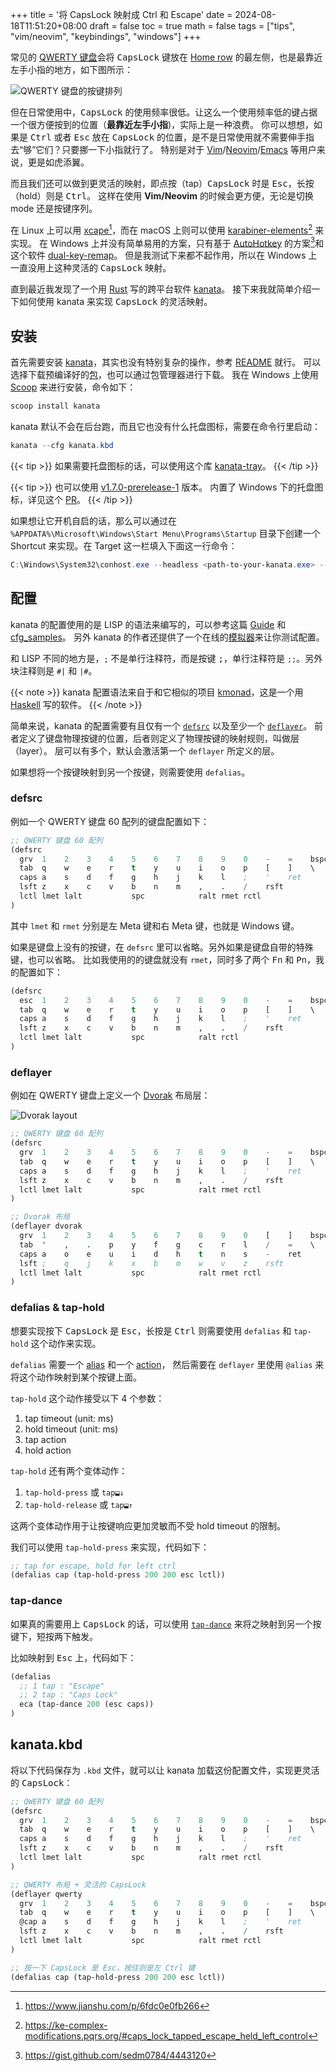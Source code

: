 +++
title = '将 CapsLock 映射成 Ctrl 和 Escape'
date = 2024-08-18T11:51:20+08:00
draft = false
toc = true
math = false
tags = ["tips", "vim/neovim", "keybindings", "windows"]
+++

常见的 [QWERTY 键盘](https://en.wikipedia.org/wiki/QWERTY)会将 <kbd>CapsLock</kbd> 键放在 [Home row](https://en.wikipedia.org/wiki/Touch_typing#Home_row)
的最左侧，也是最靠近左手小指的地方，如下图所示：

![QWERTY 键盘的按键排列](https://upload.wikimedia.org/wikipedia/commons/thumb/d/da/KB_United_States.svg/2880px-KB_United_States.svg.png)

但在日常使用中，<kbd>CapsLock</kbd> 的使用频率很低。让这么一个使用频率低的键占据一个很方便按到的位置（**最靠近左手小指**)，实际上是一种浪费。
你可以想想，如果是 <kbd>Ctrl</kbd> 或者 <kbd>Esc</kbd> 放在 <kbd>CapsLock</kbd> 的位置，是不是日常使用就不需要伸手指去“够”它们？只要挪一下小指就行了。
特别是对于 [Vim](https://www.vim.org/)/[Neovim](https://neovim.io/)/[Emacs](https://www.gnu.org/software/emacs/)
等用户来说，更是如虎添翼。

而且我们还可以做到更灵活的映射，即点按（tap）<kbd>CapsLock</kbd> 时是 <kbd>Esc</kbd>，长按（hold）则是 <kbd>Ctrl</kbd>。
这样在使用 **Vim/Neovim** 的时候会更方便，无论是切换 mode 还是按键序列。

<!--more-->

在 Linux 上可以用 [xcape](https://github.com/alols/xcape)[^1]，而在 macOS 上则可以使用 [karabiner-elements](https://karabiner-elements.pqrs.org/)[^2] 来实现。
在 Windows 上并没有简单易用的方案，只有基于 [AutoHotkey](https://www.autohotkey.com/) 的方案[^3]和这个软件 [dual-key-remap](https://github.com/ililim/dual-key-remap)。
但是我测试下来都不起作用，所以在 Windows 上一直没用上这种灵活的 <kbd>CapsLock</kbd> 映射。

直到最近我发现了一个用 [Rust](https://www.rust-lang.org/) 写的跨平台软件 [kanata](https://github.com/jtroo/kanata)。
接下来我就简单介绍一下如何使用 kanata 来实现 <kbd>CapsLock</kbd> 的灵活映射。

[^1]: https://www.jianshu.com/p/6fdc0e0fb266
[^2]: https://ke-complex-modifications.pqrs.org/#caps_lock_tapped_escape_held_left_control
[^3]: https://gist.github.com/sedm0784/4443120

## 安装

首先需要安装 [kanata](https://github.com/jtroo/kanata)，其实也没有特别复杂的操作，参考 [README](https://github.com/jtroo/kanata/blob/main/README.md) 就行。
可以选择下载预编译好的[包](https://github.com/jtroo/kanata/releases)，也可以通过包管理器进行下载。
我在 Windows 上使用 [Scoop](https://scoop.sh/) 来进行安装，命令如下：

```powershell {linenos=false}
scoop install kanata
```

kanata 默认不会在后台跑，而且它也没有什么托盘图标，需要在命令行里启动：

```powershell {linenos=false}
kanata --cfg kanata.kbd
```

{{< tip >}}
如果需要托盘图标的话，可以使用这个库 [kanata-tray](https://github.com/rszyma/kanata-tray)。
{{< /tip >}}

{{< tip >}}
也可以使用 [v1.7.0-prerelease-1](https://github.com/jtroo/kanata/releases/tag/v1.7.0-prerelease-1) 版本。
内置了 Windows 下的托盘图标，详见这个 [PR](https://github.com/jtroo/kanata/pull/990)。
{{< /tip >}}

如果想让它开机自启的话，那么可以通过在 `%APPDATA%\Microsoft\Windows\Start Menu\Programs\Startup`
目录下创建一个 Shortcut 来实现。在 Target 这一栏填入下面这一行命令：

```powershell {linenos=false}
C:\Windows\System32\conhost.exe --headless <path-to-your-kanata.exe> --cfg <path-to-your-kanata.kbd>
```

## 配置

kanata 的配置使用的是 LISP 的语法来编写的，可以参考这篇 [Guide](https://github.com/jtroo/kanata/blob/main/docs/config.adoc)
和 [cfg_samples](https://github.com/jtroo/kanata/blob/main/cfg_samples)。
另外 kanata 的作者还提供了一个在线的[模拟器](https://jtroo.github.io/)来让你测试配置。

和 LISP 不同的地方是，`;` 不是单行注释符，而是按键 <kbd>;</kbd>，单行注释符是 `;;`。另外块注释则是 `#|` 和 `|#`。

{{< note >}}
kanata 配置语法来自于和它相似的项目 [kmonad](https://github.com/kmonad/kmonad)，这是一个用 [Haskell](https://www.haskell.org/) 写的软件。
{{< /note >}}

简单来说，kanata 的配置需要有且仅有一个
[`defsrc`](https://github.com/jtroo/kanata/blob/main/docs/config.adoc#defsrc)
以及至少一个
[`deflayer`](https://github.com/jtroo/kanata/blob/main/docs/config.adoc#deflayer)。
前者定义了键盘物理按键的位置，后者则定义了物理按键的映射规则，叫做层（layer）。
层可以有多个，默认会激活第一个 `deflayer` 所定义的层。

如果想将一个按键映射到另一个按键，则需要使用 `defalias`。

### defsrc

例如一个 QWERTY 键盘 60 配列的键盘配置如下：

```lisp
;; QWERTY 键盘 60 配列
(defsrc
  grv  1    2    3    4    5    6    7    8    9    0    -    =    bspc
  tab  q    w    e    r    t    y    u    i    o    p    [    ]    \
  caps a    s    d    f    g    h    j    k    l    ;    '    ret
  lsft z    x    c    v    b    n    m    ,    .    /    rsft
  lctl lmet lalt           spc            ralt rmet rctl
)
```

其中 `lmet` 和 `rmet` 分别是左 Meta 键和右 Meta 键，也就是 Windows 键。

如果是键盘上没有的按键，在 `defsrc` 里可以省略。另外如果是键盘自带的特殊键，也可以省略。
比如我使用的的键盘就没有 `rmet`，同时多了两个 <kbd>Fn</kbd> 和 <kbd>Pn</kbd>，我的配置如下：

```lisp
(defsrc
  esc  1    2    3    4    5    6    7    8    9    0    -    =    bspc
  tab  q    w    e    r    t    y    u    i    o    p    [    ]    \
  caps a    s    d    f    g    h    j    k    l    ;    '    ret
  lsft z    x    c    v    b    n    m    ,    .    /    rsft
  lctl lmet lalt           spc            ralt rctl
)
```

### deflayer

例如在 QWERTY 键盘上定义一个 [Dvorak](https://en.wikipedia.org/wiki/Dvorak_keyboard_layout) 布局层：

![Dvorak layout](https://upload.wikimedia.org/wikipedia/commons/thumb/2/25/KB_United_States_Dvorak.svg/2880px-KB_United_States_Dvorak.svg.png)

```lisp
;; QWERTY 键盘 60 配列
(defsrc
  grv  1    2    3    4    5    6    7    8    9    0    -    =    bspc
  tab  q    w    e    r    t    y    u    i    o    p    [    ]    \
  caps a    s    d    f    g    h    j    k    l    ;    '    ret
  lsft z    x    c    v    b    n    m    ,    .    /    rsft
  lctl lmet lalt           spc            ralt rmet rctl
)

;; Dvorak 布局
(deflayer dvorak
  grv  1    2    3    4    5    6    7    8    9    0    [    ]    bspc
  tab  '    ,    .    p    y    f    g    c    r    l    /    =    \
  caps a    o    e    u    i    d    h    t    n    s    -    ret
  lsft ;    q    j    k    x    b    m    w    v    z    rsft
  lctl lmet lalt           spc            ralt rmet rctl
)
```

### defalias & tap-hold

想要实现按下 <kbd>CapsLock</kbd> 是 <kbd>Esc</kbd>，长按是 <kbd>Ctrl</kbd>
则需要使用 `defalias` 和 `tap-hold` 这个动作来实现。

`defalias` 需要一个
[alias](https://github.com/jtroo/kanata/blob/main/docs/config.adoc#aliases) 和一个
[action](https://github.com/jtroo/kanata/blob/main/docs/config.adoc#actions)，
然后需要在 `deflayer` 里使用 `@alias` 来将这个动作映射到某个按键上面。

`tap-hold` 这个动作接受以下 4 个参数：

1. tap timeout (unit: ms)
2. hold timeout (unit: ms)
3. tap action
4. hold action

`tap-hold` 还有两个变体动作：

1. `tap-hold-press` 或 `tap⬓↓`
2. `tap-hold-release` 或 `tap⬓↑`

这两个变体动作用于让按键响应更加灵敏而不受 hold timeout 的限制。

我们可以使用 `tap-hold-press` 来实现，代码如下：

```lisp
;; tap for escape, hold for left ctrl
(defalias cap (tap-hold-press 200 200 esc lctl))
```

### tap-dance

如果真的需要用上 <kbd>CapsLock</kbd> 的话，可以使用
[`tap-dance`](https://github.com/jtroo/kanata/blob/main/docs/config.adoc#tap-dance)
来将之映射到另一个按键下，短按两下触发。

比如映射到 <kbd>Esc</kbd> 上，代码如下：

```lisp
(defalias
  ;; 1 tap : "Escape"
  ;; 2 tap : "Caps Lock"
  eca (tap-dance 200 (esc caps))
)
```

## kanata.kbd

将以下代码保存为 `.kbd` 文件，就可以让 kanata 加载这份配置文件，实现更灵活的 <kbd>CapsLock</kbd>：

```lisp
;; QWERTY 键盘 60 配列
(defsrc
  grv  1    2    3    4    5    6    7    8    9    0    -    =    bspc
  tab  q    w    e    r    t    y    u    i    o    p    [    ]    \
  caps a    s    d    f    g    h    j    k    l    ;    '    ret
  lsft z    x    c    v    b    n    m    ,    .    /    rsft
  lctl lmet lalt           spc            ralt rmet rctl
)

;; QWERTY 布局 + 灵活的 CapsLock
(deflayer qwerty
  grv  1    2    3    4    5    6    7    8    9    0    -    =    bspc
  tab  q    w    e    r    t    y    u    i    o    p    [    ]    \
  @cap a    s    d    f    g    h    j    k    l    ;    '    ret
  lsft z    x    c    v    b    n    m    ,    .    /    rsft
  lctl lmet lalt           spc            ralt rmet rctl
)

;; 按一下 CapsLock 是 Esc，按住则是左 Ctrl 键
(defalias cap (tap-hold-press 200 200 esc lctl))
```
